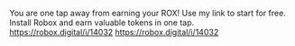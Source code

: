 You are one tap away from earning your ROX! Use my link to start for free. Install Robox and earn valuable tokens in one tap. 
https://robox.digital/i/14032
https://robox.digital/i/14032
